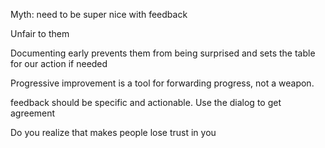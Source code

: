 Myth: need to be super nice with feedback

Unfair to them

  

Documenting early prevents them from being surprised and sets the table for our action if needed

  

Progressive improvement is a tool for forwarding progress, not a weapon.

  

feedback should be specific and actionable. Use the dialog to get agreement

  

Do you realize that makes people lose trust in you
